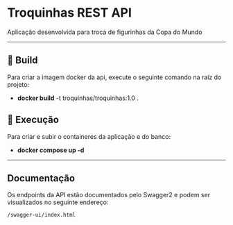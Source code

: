 # Troquinhas REST API

Aplicação desenvolvida para troca de figurinhas da Copa do Mundo

---

## 🔨 Build
Para criar a imagem docker da api, execute o seguinte comando na raíz do projeto:

- **docker build** -t troquinhas/troquinhas:1.0 .

## 🚀 Execução
Para criar e subir o containeres da aplicação e do banco:
- **docker compose up -d**
---

## Documentação

Os endpoints da API estão documentados pelo Swagger2 e podem ser visualizados no seguinte endereço:

`/swagger-ui/index.html`
